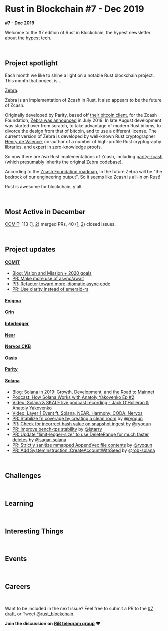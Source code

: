 # Rust in Blockchain #7 - Dec 2019

**#7 - Dec 2019**

Welcome to the #7 edition of Rust in Blockchain, the hypest newsletter about the hypest tech. <!--[Previous: #6](https://rustinblockchain.org/2019/11/07/rust-in-blockchain-5-october-2019/). -->



&nbsp;


## Project spotlight

Each month we like to shine a light on a notable Rust blockchain project. This month that project is…

[Zebra](https://github.com/ZcashFoundation/zebra).

Zebra is an implementation of Zcash in Rust. It also appears to be the future of Zcash.

Originally developed by Parity, based off [their bitcoin client][pbt], for the Zcash Foundation, [Zebra was announced][zan] in July 2019. In late August development was started over from scratch, to take advantage of modern Rust idioms, to divorce the design from that of bitcoin, and to use a different license. The current version of Zebra is developed by well-known Rust cryptographer [Henry de Valence], co-author of a number of high-profile Rust cryptography libraries, and expert in zero-knowledge proofs.

So now there are _two_ Rust implementations of Zcash, including [parity-zcash] (which presumably inherits the original Zebra codebase).

According to the [Zcash Foundation roadmap][zcr], in the future Zebra will be "the bedrock of our engineering output". So it seems like Zcash is all-in on Rust!

Rust is awesome for blockchain, y'all.

[pbt]: https://github.com/paritytech/parity-bitcoin
[zan]: https://www.prnewswire.com/news-releases/parity-releases-zebra-the-first-alternative-zcash-client-to-the-zcash-foundation-300869620.html
[Henry de Valence]: https://github.com/hdevalence
[parity-zcash]: https://github.com/paritytech/parity-zcash
[zcr]: https://www.zfnd.org/blog/eng-roadmap-2020/

&nbsp;


## Most Active in December

[COMIT][comit]: 113 ([1][comit-mergedpr1], [2][comit-mergedpr2]) merged PRs, 40 ([1][comit-issue1], [2][comit-issue2]) closed issues.

[COMIT]: https://comit.network/
[comit-mergedpr1]: https://github.com/comit-network/comit-rs/pulls?q=is%3Apr+is%3Aclosed+merged%3A2019-12-01..2019-12-31
[comit-mergedpr2]: https://github.com/comit-network/create-comit-app/pulls?q=is%3Apr+is%3Aclosed+merged%3A2019-12-01..2019-12-31
[comit-issue1]: https://github.com/comit-network/comit-rs/issues?q=is%3Aissue+is%3Aclosed+closed%3A2019-12-01..2019-12-31
[comit-issue2]: https://github.com/comit-network/create-comit-app/issues?q=is%3Aissue+is%3Aclosed+closed%3A2019-12-01..2019-12-31

&nbsp;



## Project updates

#### [**COMIT**](https://comit.network/)

- [Blog: Vision and Mission + 2020 goals](https://blog.coblox.tech/2019/12/05/2020-COMIT-goals.html)
- [PR: Make more use of async/await](https://github.com/comit-network/create-comit-app/pull/305)
- [PR: Refactor toward more idiomatic async code](https://github.com/comit-network/create-comit-app/pull/253)
- [PR: Use clarity instead of emerald-rs](https://github.com/comit-network/create-comit-app/pull/286)


#### [**Enigma**](https://enigma.co/)


#### [**Grin**](https://github.com/mimblewimble/grin)


#### [**Interledger**](https://interledger.org/)


#### [**Near**](https://github.com/nearprotocol/nearcore)


#### [**Nervos CKB**](https://github.com/nervosnetwork/ckb)


#### [**Oasis**](https://github.com/oasislabs)


#### [**Parity** ](https://github.com/paritytech)


#### [**Solana**](https://github.com/solana-labs/solana)

- [Blog: Solana in 2019: Growth, Development, and the Road to Mainnet](https://medium.com/solana-labs/solana-in-2019-growth-development-and-the-road-to-mainnet-16b642fd7fb1)
- [Podcast: How Solana Works with Anatoly Yakovenko Ep #2](https://podcasts.apple.com/us/podcast/how-solana-works-with-anatoly-yakovenko-ep-2/id1476353378?i=1000446769632)
- [Video: Solana & SKALE live podcast recording - Jack O'Holleran & Anatoly Yakovenko](https://www.youtube.com/watch?v=fmVuXfwG6eY&feature=youtu.be)
- [Video: Layer 1 Event ft. Solana, NEAR, Harmony, CODA, Nervos](https://www.youtube.com/watch?v=LEKcBeDcEAY)
- [PR: Stabilize fn coverage by creating a clean room](https://github.com/solana-labs/solana/pull/7576) by [@ryoqun](https://github.com/ryoqun)
- [PR: Check for incorrect hash value on snapshot ingest](https://github.com/solana-labs/solana/pull/7559) by [@ryoqun](https://github.com/ryoqun)
- [PR: Improve bench-tps stability](https://github.com/solana-labs/solana/pull/7537) by [@jstarry](https://github.com/jstarry)
- [PR: Update "limit-ledger-size" to use DeleteRange for much faster deletes](https://github.com/solana-labs/solana/pull/7515) by [@sagar-solana](https://github.com/sagar-solana)
- [PR: Strictly sanitize mmapped AppendVec file contents](https://github.com/solana-labs/solana/pull/7464) by [@ryoqun](https://github.com/ryoqun)
- [PR: Add SystemInstruction::CreateAccountWithSeed](https://github.com/solana-labs/solana/pull/7390) by [@rob-solana](https://github.com/rob-solana)

&nbsp;

## Challenges


&nbsp;

## Learning


&nbsp;

## Interesting Things


&nbsp;

## Events


&nbsp;

## Careers


&nbsp;

Want to be included in the next issue? Feel free to submit a PR to the [#7 draft](), or Tweet [@rust_blockchain](https://twitter.com/rust_blockchain).

**Join the discussion on** [**RiB telegram group**](https://t.me/rustinblockchain) **❤️**
